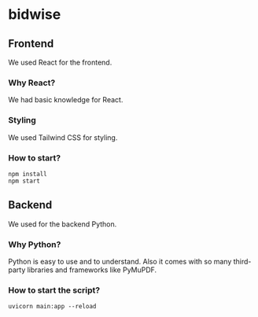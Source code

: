 # bidwise

## Frontend

We used React for the frontend.

### Why React?

We had basic knowledge for React.

### Styling

We used Tailwind CSS for styling.

### How to start?

```
npm install
npm start
```

## Backend

We used for the backend Python.

### Why Python?

Python is easy to use and to understand. Also it comes with so many third-party libraries and frameworks like PyMuPDF.

### How to start the script?

```
uvicorn main:app --reload
```
